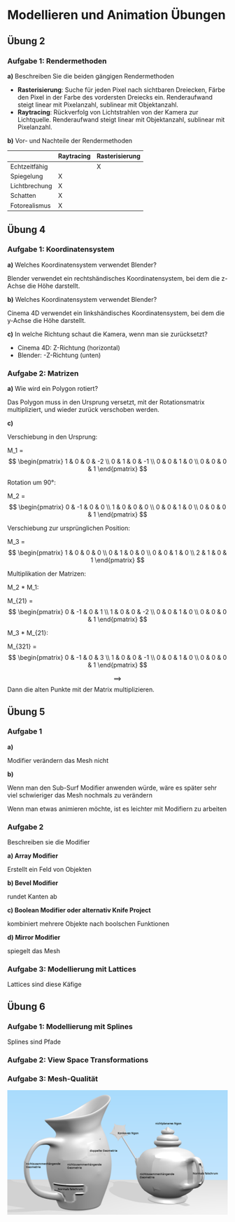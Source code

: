 <script src="https://cdn.mathjax.org/mathjax/latest/MathJax.js?config=TeX-AMS-MML_HTMLorMML" type="text/javascript"></script>

# Modellieren und Animation Übungen

## Übung 2

### Aufgabe 1: Rendermethoden

**a)** Beschreiben Sie die beiden gängigen Rendermethoden

- **Rasterisierung**: Suche für jeden Pixel nach sichtbaren Dreiecken, Färbe den Pixel in der Farbe des vordersten Dreiecks ein. Renderaufwand steigt linear mit Pixelanzahl, sublinear mit Objektanzahl.
- **Raytracing**: Rückverfolg von Lichtstrahlen von der Kamera zur Lichtquelle. Renderaufwand steigt linear mit Objektanzahl, sublinear mit Pixelanzahl.

**b)** Vor- und Nachteile der Rendermethoden

|             |Raytracing|Rasterisierung|
|-------------|----------|--------------|
|Echtzeitfähig|          |X             |
|Spiegelung   |X         |              |
|Lichtbrechung|X         |              |
|Schatten     |X         |              |
|Fotorealismus|X         |              |

## Übung 4

### Aufgabe 1: Koordinatensystem

**a)** Welches Koordinatensystem verwendet Blender?

Blender verwendet ein rechtshändisches Koordinatensystem, bei dem die z-Achse die Höhe darstellt.

**b)** Welches Koordinatensystem verwendet Blender?

Cinema 4D verwendet ein linkshändisches Koordinatensystem, bei dem die y-Achse die Höhe darstellt.

**c)** In welche Richtung schaut die Kamera, wenn man sie zurücksetzt?

- Cinema 4D: Z-Richtung (horizontal)
- Blender: -Z-Richtung (unten)

### Aufgabe 2: Matrizen

**a)** Wie wird ein Polygon rotiert?

Das Polygon muss in den Ursprung versetzt, mit der Rotationsmatrix multipliziert, und wieder zurück verschoben werden.

**c)**

Verschiebung in den Ursprung:

M_1 = $$ \begin{pmatrix} 1 & 0 & 0 & -2 \\ 0 & 1 & 0 & -1 \\ 0 & 0 & 1 & 0 \\ 0 & 0 & 0 & 1 \end{pmatrix} $$

Rotation um 90°:

M_2 = $$ \begin{pmatrix} 0 & -1 & 0 & 0 \\ 1 & 0 & 0 & 0 \\ 0 & 0 & 1 & 0 \\ 0 & 0 & 0 & 1 \end{pmatrix} $$

Verschiebung zur ursprünglichen Position:

M_3 = $$ \begin{pmatrix} 1 & 0 & 0 & 0 \\ 0 & 1 & 0 & 0 \\ 0 & 0 & 1 & 0 \\ 2 & 1 & 0 & 1 \end{pmatrix} $$


Multiplikation der Matrizen:

M_2 * M_1:

M_{21} = $$ \begin{pmatrix} 0 & -1 & 0 & 1 \\ 1 & 0 & 0 & -2 \\ 0 & 0 & 1 & 0 \\ 0 & 0 & 0 & 1 \end{pmatrix} $$

M_3 * M_{21}:

M_{321} = $$ \begin{pmatrix} 0 & -1 & 0 & 3 \\ 1 & 0 & 0 & -1 \\ 0 & 0 & 1 & 0 \\ 0 & 0 & 0 & 1 \end{pmatrix} $$

$$ \implies $$ Dann die alten Punkte mit der Matrix multiplizieren.

## Übung 5

### Aufgabe 1

**a)**

Modifier verändern das Mesh nicht

**b)**

Wenn man den Sub-Surf Modifier anwenden würde, wäre es später sehr viel schwieriger das Mesh nochmals zu verändern

Wenn man etwas animieren möchte, ist es leichter mit Modifiern zu arbeiten

### Aufgabe 2

Beschreiben sie die Modifier

**a) Array Modifier**

Erstellt ein Feld von Objekten

**b) Bevel Modifier**

rundet Kanten ab

**c) Boolean Modifier oder alternativ Knife Project**

kombiniert mehrere Objekte nach boolschen Funktionen

**d) Mirror Modifier**

spiegelt das Mesh

### Aufgabe 3: Modellierung mit Lattices

Lattices sind diese Käfige

## Übung 6

### Aufgabe 1: Modellierung mit Splines

Splines sind Pfade

### Aufgabe 2: View Space Transformations

### Aufgabe 3: Mesh-Qualität

![Renderfehler](aufgabe-3.png)
